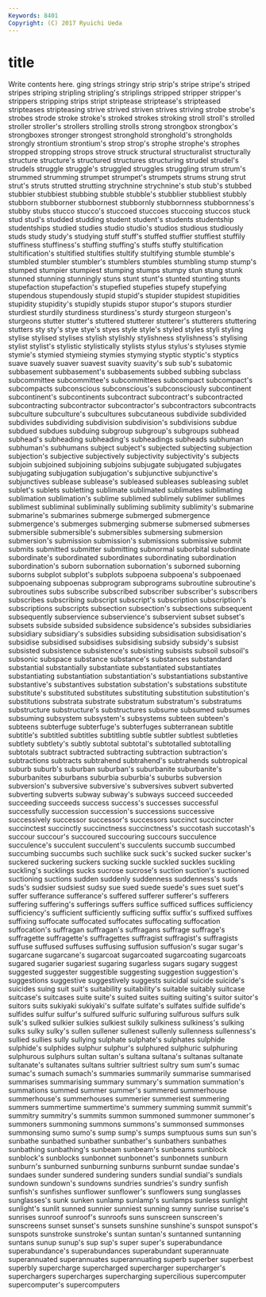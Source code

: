 ```yaml
---
Keywords: 8401 
Copyright: (C) 2017 Ryuichi Ueda
---
```


# title

Write contents here.
ging strings stringy strip strip's stripe stripe's striped stripes
striping stripling stripling's striplings stripped stripper stripper's strippers stripping strips
stript striptease striptease's stripteased stripteases stripteasing strive strived striven strives
striving strobe strobe's strobes strode stroke stroke's stroked strokes stroking
stroll stroll's strolled stroller stroller's strollers strolling strolls strong strongbox
strongbox's strongboxes stronger strongest stronghold stronghold's strongholds strongly strontium strontium's
strop strop's strophe strophe's strophes stropped stropping strops strove struck
structural structuralist structurally structure structure's structured structures structuring strudel strudel's
strudels struggle struggle's struggled struggles struggling strum strum's strummed strumming
strumpet strumpet's strumpets strums strung strut strut's struts strutted strutting
strychnine strychnine's stub stub's stubbed stubbier stubbiest stubbing stubble stubble's
stubblier stubbliest stubbly stubborn stubborner stubbornest stubbornly stubbornness stubbornness's stubby
stubs stucco stucco's stuccoed stuccoes stuccoing stuccos stuck stud stud's
studded studding student student's students studentship studentships studied studies studio
studio's studios studious studiously studs study study's studying stuff stuff's
stuffed stuffier stuffiest stuffily stuffiness stuffiness's stuffing stuffing's stuffs stuffy
stultification stultification's stultified stultifies stultify stultifying stumble stumble's stumbled stumbler
stumbler's stumblers stumbles stumbling stump stump's stumped stumpier stumpiest stumping
stumps stumpy stun stung stunk stunned stunning stunningly stuns stunt
stunt's stunted stunting stunts stupefaction stupefaction's stupefied stupefies stupefy stupefying
stupendous stupendously stupid stupid's stupider stupidest stupidities stupidity stupidity's stupidly
stupids stupor stupor's stupors sturdier sturdiest sturdily sturdiness sturdiness's sturdy
sturgeon sturgeon's sturgeons stutter stutter's stuttered stutterer stutterer's stutterers stuttering
stutters sty sty's stye stye's styes style style's styled styles
styli styling stylise stylised stylises stylish stylishly stylishness stylishness's stylising
stylist stylist's stylistic stylistically stylists stylus stylus's styluses stymie stymie's
stymied stymieing stymies stymying styptic styptic's styptics suave suavely suaver
suavest suavity suavity's sub sub's subatomic subbasement subbasement's subbasements subbed
subbing subclass subcommittee subcommittee's subcommittees subcompact subcompact's subcompacts subconscious subconscious's
subconsciously subcontinent subcontinent's subcontinents subcontract subcontract's subcontracted subcontracting subcontractor subcontractor's
subcontractors subcontracts subculture subculture's subcultures subcutaneous subdivide subdivided subdivides subdividing
subdivision subdivision's subdivisions subdue subdued subdues subduing subgroup subgroup's subgroups
subhead subhead's subheading subheading's subheadings subheads subhuman subhuman's subhumans subject
subject's subjected subjecting subjection subjection's subjective subjectively subjectivity subjectivity's subjects
subjoin subjoined subjoining subjoins subjugate subjugated subjugates subjugating subjugation subjugation's
subjunctive subjunctive's subjunctives sublease sublease's subleased subleases subleasing sublet sublet's
sublets subletting sublimate sublimated sublimates sublimating sublimation sublimation's sublime sublimed
sublimely sublimer sublimes sublimest subliminal subliminally subliming sublimity sublimity's submarine
submarine's submarines submerge submerged submergence submergence's submerges submerging submerse submersed
submerses submersible submersible's submersibles submersing submersion submersion's submission submission's submissions
submissive submit submits submitted submitter submitting subnormal suborbital subordinate subordinate's
subordinated subordinates subordinating subordination subordination's suborn subornation subornation's suborned suborning
suborns subplot subplot's subplots subpoena subpoena's subpoenaed subpoenaing subpoenas subprogram
subprograms subroutine subroutine's subroutines subs subscribe subscribed subscriber subscriber's subscribers
subscribes subscribing subscript subscript's subscription subscription's subscriptions subscripts subsection subsection's
subsections subsequent subsequently subservience subservience's subservient subset subset's subsets subside
subsided subsidence subsidence's subsides subsidiaries subsidiary subsidiary's subsidies subsiding subsidisation
subsidisation's subsidise subsidised subsidises subsidising subsidy subsidy's subsist subsisted subsistence
subsistence's subsisting subsists subsoil subsoil's subsonic subspace substance substance's substances
substandard substantial substantially substantiate substantiated substantiates substantiating substantiation substantiation's substantiations
substantive substantive's substantives substation substation's substations substitute substitute's substituted substitutes
substituting substitution substitution's substitutions substrata substrate substratum substratum's substratums substructure
substructure's substructures subsume subsumed subsumes subsuming subsystem subsystem's subsystems subteen
subteen's subteens subterfuge subterfuge's subterfuges subterranean subtitle subtitle's subtitled subtitles
subtitling subtle subtler subtlest subtleties subtlety subtlety's subtly subtotal subtotal's
subtotalled subtotalling subtotals subtract subtracted subtracting subtraction subtraction's subtractions subtracts
subtrahend subtrahend's subtrahends subtropical suburb suburb's suburban suburban's suburbanite suburbanite's
suburbanites suburbans suburbia suburbia's suburbs subversion subversion's subversive subversive's subversives
subvert subverted subverting subverts subway subway's subways succeed succeeded succeeding
succeeds success success's successes successful successfully succession succession's successions successive
successively successor successor's successors succinct succincter succinctest succinctly succinctness succinctness's
succotash succotash's succour succour's succoured succouring succours succulence succulence's succulent
succulent's succulents succumb succumbed succumbing succumbs such suchlike suck suck's
sucked sucker sucker's suckered suckering suckers sucking suckle suckled suckles
suckling suckling's sucklings sucks sucrose sucrose's suction suction's suctioned suctioning
suctions sudden suddenly suddenness suddenness's suds suds's sudsier sudsiest sudsy
sue sued suede suede's sues suet suet's suffer sufferance sufferance's
suffered sufferer sufferer's sufferers suffering suffering's sufferings suffers suffice sufficed
suffices sufficiency sufficiency's sufficient sufficiently sufficing suffix suffix's suffixed suffixes
suffixing suffocate suffocated suffocates suffocating suffocation suffocation's suffragan suffragan's suffragans
suffrage suffrage's suffragette suffragette's suffragettes suffragist suffragist's suffragists suffuse suffused
suffuses suffusing suffusion suffusion's sugar sugar's sugarcane sugarcane's sugarcoat sugarcoated
sugarcoating sugarcoats sugared sugarier sugariest sugaring sugarless sugars sugary suggest
suggested suggester suggestible suggesting suggestion suggestion's suggestions suggestive suggestively suggests
suicidal suicide suicide's suicides suing suit suit's suitability suitability's suitable
suitably suitcase suitcase's suitcases suite suite's suited suites suiting suiting's
suitor suitor's suitors suits sukiyaki sukiyaki's sulfate sulfate's sulfates sulfide
sulfide's sulfides sulfur sulfur's sulfured sulfuric sulfuring sulfurous sulfurs sulk
sulk's sulked sulkier sulkies sulkiest sulkily sulkiness sulkiness's sulking sulks
sulky sulky's sullen sullener sullenest sullenly sullenness sullenness's sullied sullies
sully sullying sulphate sulphate's sulphates sulphide sulphide's sulphides sulphur sulphur's
sulphured sulphuric sulphuring sulphurous sulphurs sultan sultan's sultana sultana's sultanas
sultanate sultanate's sultanates sultans sultrier sultriest sultry sum sum's sumac
sumac's sumach sumach's summaries summarily summarise summarised summarises summarising summary
summary's summation summation's summations summed summer summer's summered summerhouse summerhouse's
summerhouses summerier summeriest summering summers summertime summertime's summery summing summit
summit's summitry summitry's summits summon summoned summoner summoner's summoners summoning
summons summons's summonsed summonses summonsing sumo sumo's sump sump's sumps
sumptuous sums sun sun's sunbathe sunbathed sunbather sunbather's sunbathers sunbathes
sunbathing sunbathing's sunbeam sunbeam's sunbeams sunblock sunblock's sunblocks sunbonnet sunbonnet's
sunbonnets sunburn sunburn's sunburned sunburning sunburns sunburnt sundae sundae's sundaes
sunder sundered sundering sunders sundial sundial's sundials sundown sundown's sundowns
sundries sundries's sundry sunfish sunfish's sunfishes sunflower sunflower's sunflowers sung
sunglasses sunglasses's sunk sunken sunlamp sunlamp's sunlamps sunless sunlight sunlight's
sunlit sunned sunnier sunniest sunning sunny sunrise sunrise's sunrises sunroof
sunroof's sunroofs suns sunscreen sunscreen's sunscreens sunset sunset's sunsets sunshine
sunshine's sunspot sunspot's sunspots sunstroke sunstroke's suntan suntan's suntanned suntanning
suntans sunup sunup's sup sup's super super's superabundance superabundance's superabundances
superabundant superannuate superannuated superannuates superannuating superb superber superbest superbly supercharge
supercharged supercharger supercharger's superchargers supercharges supercharging supercilious supercomputer supercomputer's supercomputers
